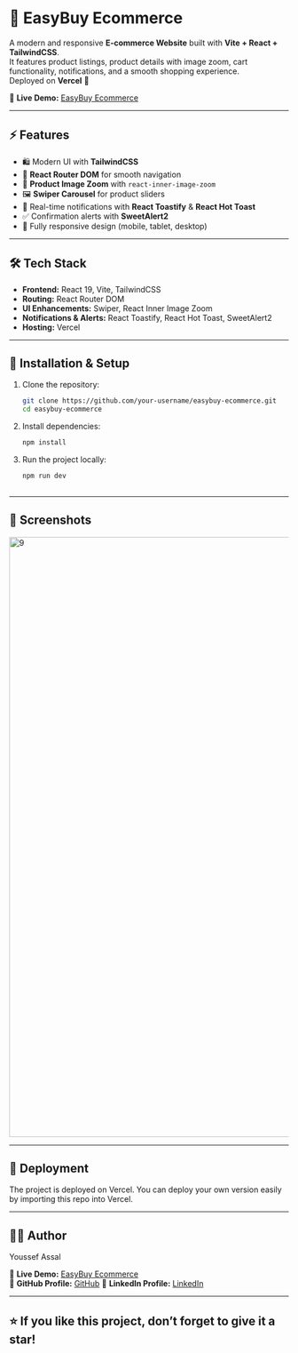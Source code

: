 # 🛒 EasyBuy Ecommerce  

A modern and responsive **E-commerce Website** built with **Vite + React + TailwindCSS**.  
It features product listings, product details with image zoom, cart functionality, notifications, and a smooth shopping experience.  
Deployed on **Vercel** 🚀  

🔗 **Live Demo:** [EasyBuy Ecommerce](https://easybuy-ecommerce.vercel.app/)  

---

## ⚡ Features
- 🛍️ Modern UI with **TailwindCSS**  
- 🔄 **React Router DOM** for smooth navigation  
- 🔎 **Product Image Zoom** with `react-inner-image-zoom`  
- 🖼️ **Swiper Carousel** for product sliders  
- 🔔 Real-time notifications with **React Toastify** & **React Hot Toast**  
- ✅ Confirmation alerts with **SweetAlert2**  
- 📱 Fully responsive design (mobile, tablet, desktop)  

---

## 🛠️ Tech Stack
- **Frontend:** React 19, Vite, TailwindCSS  
- **Routing:** React Router DOM  
- **UI Enhancements:** Swiper, React Inner Image Zoom  
- **Notifications & Alerts:** React Toastify, React Hot Toast, SweetAlert2  
- **Hosting:** Vercel  

---

## 📂 Installation & Setup  

1. Clone the repository:  
   ```bash
   git clone https://github.com/your-username/easybuy-ecommerce.git
   cd easybuy-ecommerce
2. Install dependencies:
   ```bash
   npm install
3. Run the project locally:
   ```bash
   npm run dev
  
---

## 📸 Screenshots

<img width="1920" height="1080" alt="9" src="https://github.com/user-attachments/assets/60768230-c8ed-4afc-9b8b-1195e34fdadb" />

---

## 🚀 Deployment

The project is deployed on Vercel.
You can deploy your own version easily by importing this repo into Vercel.

---

## 👨‍💻 Author

Youssef Assal

🔗 **Live Demo:** [EasyBuy Ecommerce](https://easybuy-ecommerce.vercel.app/)  
📌 **GitHub Profile:** [GitHub](https://github.com/youssefassal)
📌 **LinkedIn Profile:** [LinkedIn](www.linkedin.com/in/yousef-assal)

---

## ⭐ If you like this project, don’t forget to give it a star!

